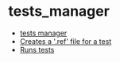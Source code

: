 # tests_manager
* [tests manager](README.md)
* [Creates a '.ref' file for a test](test_makeref.md)
* [Runs tests](test_run.md)

